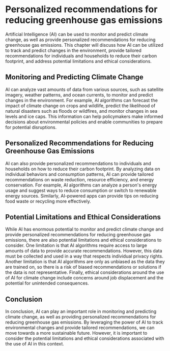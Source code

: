 # Personalized recommendations for reducing greenhouse gas emissions

Artificial Intelligence (AI) can be used to monitor and predict climate change, as well as provide personalized recommendations for reducing greenhouse gas emissions. This chapter will discuss how AI can be utilized to track and predict changes in the environment, provide tailored recommendations for individuals and households to reduce their carbon footprint, and address potential limitations and ethical considerations.

Monitoring and Predicting Climate Change
----------------------------------------

AI can analyze vast amounts of data from various sources, such as satellite imagery, weather patterns, and ocean currents, to monitor and predict changes in the environment. For example, AI algorithms can forecast the impact of climate change on crops and wildlife, predict the likelihood of natural disasters such as floods or wildfires, and monitor changes in sea levels and ice caps. This information can help policymakers make informed decisions about environmental policies and enable communities to prepare for potential disruptions.

Personalized Recommendations for Reducing Greenhouse Gas Emissions
------------------------------------------------------------------

AI can also provide personalized recommendations to individuals and households on how to reduce their carbon footprint. By analyzing data on individual behaviors and consumption patterns, AI can provide tailored recommendations on waste reduction, resource efficiency, and energy conservation. For example, AI algorithms can analyze a person's energy usage and suggest ways to reduce consumption or switch to renewable energy sources. Similarly, AI-powered apps can provide tips on reducing food waste or recycling more effectively.

Potential Limitations and Ethical Considerations
------------------------------------------------

While AI has enormous potential to monitor and predict climate change and provide personalized recommendations for reducing greenhouse gas emissions, there are also potential limitations and ethical considerations to consider. One limitation is that AI algorithms require access to large amounts of data to provide accurate recommendations. However, this data must be collected and used in a way that respects individual privacy rights. Another limitation is that AI algorithms are only as unbiased as the data they are trained on, so there is a risk of biased recommendations or solutions if the data is not representative. Finally, ethical considerations around the use of AI for climate change include concerns around job displacement and the potential for unintended consequences.

Conclusion
----------

In conclusion, AI can play an important role in monitoring and predicting climate change, as well as providing personalized recommendations for reducing greenhouse gas emissions. By leveraging the power of AI to track environmental changes and provide tailored recommendations, we can move towards a more sustainable future. However, it is important to consider the potential limitations and ethical considerations associated with the use of AI in this context.


